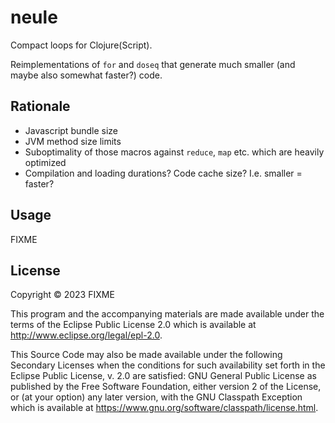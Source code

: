 # neule

Compact loops for Clojure(Script).

Reimplementations of `for` and `doseq` that generate much smaller (and maybe
also somewhat faster?) code.

## Rationale

* Javascript bundle size
* JVM method size limits
* Suboptimality of those macros against `reduce`, `map` etc. which are heavily optimized
* Compilation and loading durations? Code cache size? I.e. smaller = faster?

## Usage

FIXME

## License

Copyright © 2023 FIXME

This program and the accompanying materials are made available under the
terms of the Eclipse Public License 2.0 which is available at
http://www.eclipse.org/legal/epl-2.0.

This Source Code may also be made available under the following Secondary
Licenses when the conditions for such availability set forth in the Eclipse
Public License, v. 2.0 are satisfied: GNU General Public License as published by
the Free Software Foundation, either version 2 of the License, or (at your
option) any later version, with the GNU Classpath Exception which is available
at https://www.gnu.org/software/classpath/license.html.
